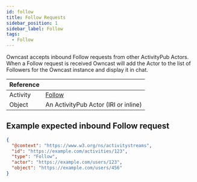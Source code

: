 ```yaml
---
id: follow
title: Follow Requests
sidebar_position: 1
sidebar_label: Follow
tags:
  - Follow
---
```


Owncast accepts inbound Follow requests from other ActivityPub Actors. When a Follow request is received Owncast will add the Actor to the list of Followers for the Owncast instance and display it in chat.

| Reference |                                                                    |
| --------- | ------------------------------------------------------------------ |
| Activity  | [Follow](https://www.w3.org/TR/activitypub/#follow-activity-inbox) |
| Object    | An ActivityPub Actor (IRI or inline)                               |

## Example expected inbound Follow request

```json
{
  "@context": "https://www.w3.org/ns/activitystreams",
  "id": "https://example.com/activities/123",
  "type": "Follow",
  "actor": "https://example.com/users/123",
  "object": "https://example.com/users/456"
}
```
